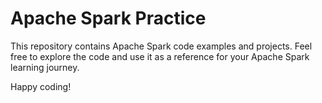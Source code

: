 # Apache Spark Practice

This repository contains Apache Spark code examples and projects.
Feel free to explore the code and use it as a reference for your Apache Spark learning journey.

Happy coding!
